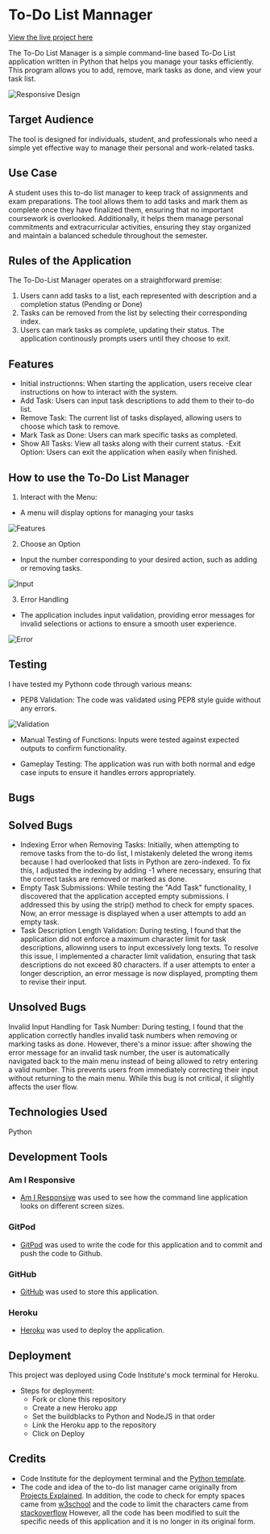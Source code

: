 # To-Do List Mannager
[View the live project here](https://to-do-list-manager-8ccfde7e2228.herokuapp.com/)

The To-Do List Manager is a simple command-line based To-Do List application written in Python that helps you manage your tasks efficiently. This program allows you to add, remove, mark tasks as done, and view your task list.

![Responsive Design](images/responsive-design.png)

## Target Audience

The tool is designed for individuals, student, and professionals who need a simple yet effective way to manage their personal and work-related tasks. 

## Use Case
A student uses this to-do list manager to keep track of assignments and exam preparations. The tool allows them to add tasks and mark them as complete once they have finalized them, ensuring that no important coursework is overlooked. Additionally, it helps them manage personal commitments and extracurricular activities, ensuring they stay organized and maintain a balanced schedule throughout the semester.

## Rules of the Application

The To-Do-List Manager operates on a straightforward premise:
1. Users cann add tasks to a list, each represented with description and a completion status (Pending or Done)
2. Tasks can be removed from the list by selecting their corresponding index. 
3. Users can mark tasks as complete, updating their status. 
The application continously prompts users until they choose to exit. 

## Features
- Initial instructionns: When starting the application, users receive clear instructions on how to interact with the system.
- Add Task: Users can input task descriptions to add them to their to-do list.
- Remove Task: The current list of tasks displayed, allowing users to choose which task to remove. 
- Mark Task as Done: Users can mark specific tasks as completed. 
- Show All Tasks: View all tasks along with their current status. 
-Exit Option: Users can exit the application when easily when finished. 

## How to use the To-Do List Manager

1. Interact with the Menu:
- A menu will display options for managing your tasks

![Features](images/features.png)

2. Choose an Option
- Input the number corresponding to your desired action, such as adding or removing tasks. 

![Input](images/add-task.png)

3. Error Handling
- The application includes input validation, providing error messages for invalid selections or actions to ensure a smooth user experience.

![Error](images/error.png)

## Testing

I have tested my Pythonn code through various means:

- PEP8 Validation: The code was validated using PEP8 style guide without any errors. 

![Validation](images/validation.png)

- Manual Testing of Functions: Inputs were tested against expected outputs to confirm functionality. 

- Gameplay Testing: The application was run with both normal and edge case inputs to ensure it handles errors appropriately.

## Bugs
## Solved Bugs

- Indexing Error when Removing Tasks: Initially, when attempting to remove tasks from the to-do list, I mistakenly deleted the wrong items because I had overlooked that lists in Python are zero-indexed. To fix this, I adjusted the indexing by adding -1 where necessary, ensuring that the correct tasks are removed or marked as done.
- Empty Task Submissions: While testing the "Add Task" functionality, I discovered that the application accepted empty submissions. I addressed this by using the strip() method to check for empty spaces. Now, an error message is displayed when a user attempts to add an empty task.
- Task Description Length Validation: During testing, I found that the application did not enforce a maximum character limit for task descriptions, allowinng users to input excessively long texts. To resolve this issue, I implemented a character limit validation, ensuring that task descriptions do not exceed 80 characters. If a user attempts to enter a longer description, an error message is now displayed, prompting them to revise their input. 

## Unsolved Bugs
Invalid Input Handling for Task Number: During testing, I found that the application correctly handles invalid task numbers when removing or marking tasks as done. However, there's a minor issue: after showing the error message for an invalid task number, the user is automatically navigated back to the main menu instead of being allowed to retry entering a valid number. This prevents users from immediately correcting their input without returning to the main menu. While this bug is not critical, it slightly affects the user flow.

## Technologies Used
Python

## Development Tools
### Am I Responsive
- [Am I Responsive](https://ui.dev/amiresponsive) was used to see how the command line application looks on different screen sizes.
### GitPod
- [GitPod](https://www.gitpod.io/) was used to write the code for this application and to commit and push the code to Github.
### GitHub
- [GitHub](https://github.com/) was used to store this application.
### Heroku
- [Heroku](https://www.heroku.com) was used to deploy the application. 

## Deployment
This project was deployed using Code Institute's mock terminal for Heroku.

- Steps for deployment:
    - Fork or clone this repository 
    - Create a new Heroku app
    - Set the buildblacks to Python and NodeJS in that order
    - Link the Heroku app to the repository
    - Click on Deploy

## Credits
- Code Institute for the deployment terminal and the [Python template](https://github.com/Code-Institute-Org/p3-template).
- The code and idea of the to-do list manager came originally from [Projects Explained](https://www.youtube.com/watch?v=bfHAeWZ7oAY). In addition, the code to check for empty spaces came from [w3school](https://www.w3schools.com/python/ref_string_strip.asp) and the code to limit the characters came from [stackoverflow](https://stackoverflow.com/questions/28465779/how-do-i-limit-the-amount-of-letters-in-a-string)  However, all the code has been modified to suit the specific needs of this application and it is no longer in its original form.
